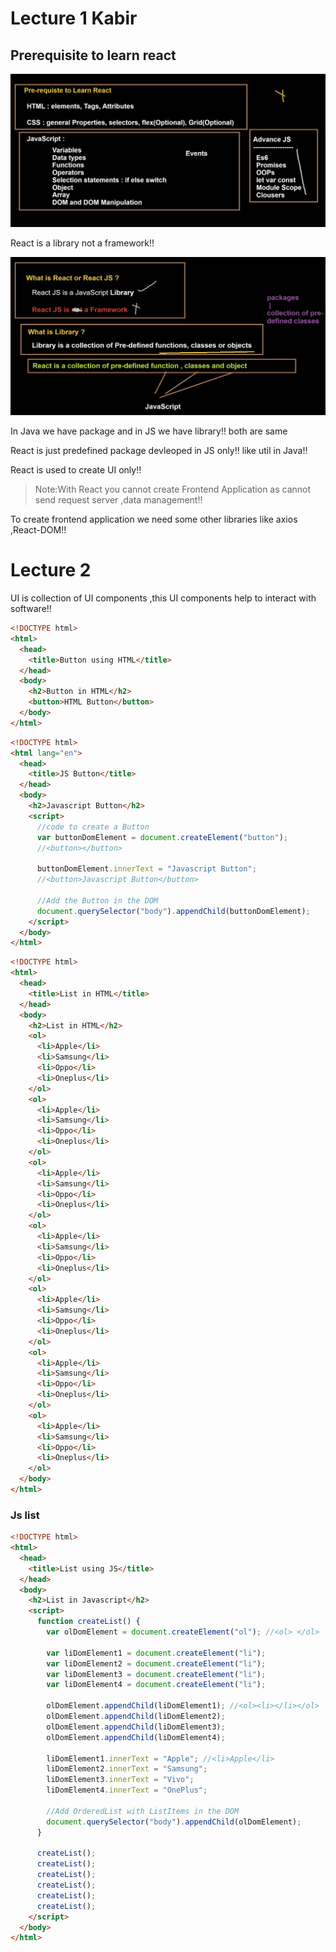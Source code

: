 # Lecture 1 Kabir

## Prerequisite to learn react
![alt text](image.png)

React is a library not a framework!!

![alt text](image-1.png)

In Java we have package and in JS we have library!! both are same 

React is just predefined package devleoped in JS only!! like util in Java!!

React is used to create UI only!!

>Note:With React you cannot create Frontend Application as cannot send request server ,data management!! 

To create frontend application we need some other libraries like axios ,React-DOM!!

# Lecture 2
UI is collection of UI components ,this UI components help to interact with software!!

```html
<!DOCTYPE html>
<html>
  <head>
    <title>Button using HTML</title>
  </head>
  <body>
    <h2>Button in HTML</h2>
    <button>HTML Button</button>
  </body>
</html>
```

```html
<!DOCTYPE html>
<html lang="en">
  <head>
    <title>JS Button</title>
  </head>
  <body>
    <h2>Javascript Button</h2>
    <script>
      //code to create a Button
      var buttonDomElement = document.createElement("button");
      //<button></button>

      buttonDomElement.innerText = "Javascript Button";
      //<button>Javascript Button</button>

      //Add the Button in the DOM
      document.querySelector("body").appendChild(buttonDomElement);
    </script>
  </body>
</html>
```

```html
<!DOCTYPE html>
<html>
  <head>
    <title>List in HTML</title>
  </head>
  <body>
    <h2>List in HTML</h2>
    <ol>
      <li>Apple</li>
      <li>Samsung</li>
      <li>Oppo</li>
      <li>Oneplus</li>
    </ol>
    <ol>
      <li>Apple</li>
      <li>Samsung</li>
      <li>Oppo</li>
      <li>Oneplus</li>
    </ol>
    <ol>
      <li>Apple</li>
      <li>Samsung</li>
      <li>Oppo</li>
      <li>Oneplus</li>
    </ol>
    <ol>
      <li>Apple</li>
      <li>Samsung</li>
      <li>Oppo</li>
      <li>Oneplus</li>
    </ol>
    <ol>
      <li>Apple</li>
      <li>Samsung</li>
      <li>Oppo</li>
      <li>Oneplus</li>
    </ol>
    <ol>
      <li>Apple</li>
      <li>Samsung</li>
      <li>Oppo</li>
      <li>Oneplus</li>
    </ol>
    <ol>
      <li>Apple</li>
      <li>Samsung</li>
      <li>Oppo</li>
      <li>Oneplus</li>
    </ol>
  </body>
</html>

```
### Js list
```html
<!DOCTYPE html>
<html>
  <head>
    <title>List using JS</title>
  </head>
  <body>
    <h2>List in Javascript</h2>
    <script>
      function createList() {
        var olDomElement = document.createElement("ol"); //<ol> </ol>

        var liDomElement1 = document.createElement("li");
        var liDomElement2 = document.createElement("li");
        var liDomElement3 = document.createElement("li");
        var liDomElement4 = document.createElement("li");

        olDomElement.appendChild(liDomElement1); //<ol><li></li></ol>
        olDomElement.appendChild(liDomElement2);
        olDomElement.appendChild(liDomElement3);
        olDomElement.appendChild(liDomElement4);

        liDomElement1.innerText = "Apple"; //<li>Apple</li>
        liDomElement2.innerText = "Samsung";
        liDomElement3.innerText = "Vivo";
        liDomElement4.innerText = "OnePlus";

        //Add OrderedList with ListItems in the DOM
        document.querySelector("body").appendChild(olDomElement);
      }

      createList();
      createList();
      createList();
      createList();
      createList();
      createList();
    </script>
  </body>
</html>

```